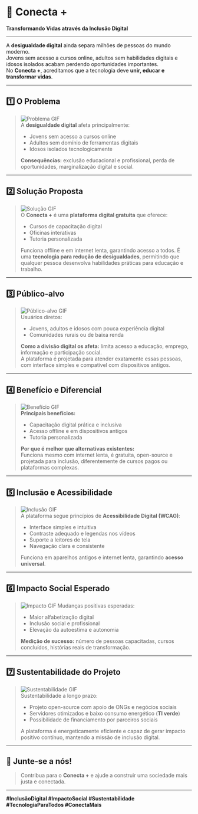 # 🌟 Conecta +

**Transformando Vidas através da Inclusão Digital**

---

A **desigualdade digital** ainda separa milhões de pessoas do mundo moderno.  
Jovens sem acesso a cursos online, adultos sem habilidades digitais e idosos isolados acabam perdendo oportunidades importantes.  
No **Conecta +**, acreditamos que a tecnologia deve **unir, educar e transformar vidas**.

---

## 1️⃣ O Problema
> ![Problema GIF](https://media.giphy.com/media/3o7aD2saalBwwftBIY/giphy.gif)  
> A **desigualdade digital** afeta principalmente:
> - Jovens sem acesso a cursos online  
> - Adultos sem domínio de ferramentas digitais  
> - Idosos isolados tecnologicamente  
>
> **Consequências:** exclusão educacional e profissional, perda de oportunidades, marginalização digital e social.

---

## 2️⃣ Solução Proposta
> ![Solução GIF](https://media.giphy.com/media/26tOZ42Mg6pbTUPHW/giphy.gif)  
> O **Conecta +** é uma **plataforma digital gratuita** que oferece:
> - Cursos de capacitação digital  
> - Oficinas interativas  
> - Tutoria personalizada  
>
> Funciona offline e em internet lenta, garantindo acesso a todos. É uma **tecnologia para redução de desigualdades**, permitindo que qualquer pessoa desenvolva habilidades práticas para educação e trabalho.

---

## 3️⃣ Público-alvo
> ![Público-alvo GIF](https://media.giphy.com/media/xT5LMqf7zH0C5Xy7vw/giphy.gif)  
> Usuários diretos:
> - Jovens, adultos e idosos com pouca experiência digital  
> - Comunidades rurais ou de baixa renda  
>
> **Como a divisão digital os afeta:** limita acesso a educação, emprego, informação e participação social.  
> A plataforma é projetada para atender exatamente essas pessoas, com interface simples e compatível com dispositivos antigos.

---

## 4️⃣ Benefício e Diferencial
> ![Benefício GIF](https://media.giphy.com/media/l0MYt5jPR6QX5pnqM/giphy.gif)  
> **Principais benefícios:**
> - Capacitação digital prática e inclusiva  
> - Acesso offline e em dispositivos antigos  
> - Tutoria personalizada  
>
> **Por que é melhor que alternativas existentes:**  
> Funciona mesmo com internet lenta, é gratuita, open-source e projetada para inclusão, diferentemente de cursos pagos ou plataformas complexas.

---

## 5️⃣ Inclusão e Acessibilidade
> ![Inclusão GIF](https://media.giphy.com/media/26xBRwHEa5Wr0/giphy.gif)  
> A plataforma segue princípios de **Acessibilidade Digital (WCAG)**:
> - Interface simples e intuitiva  
> - Contraste adequado e legendas nos vídeos  
> - Suporte a leitores de tela  
> - Navegação clara e consistente  
>
> Funciona em aparelhos antigos e internet lenta, garantindo **acesso universal**.

---

## 6️⃣ Impacto Social Esperado
> ![Impacto GIF]([https://media.giphy.com/media/3o6ZtaO9BZHcOjmErm/giphy.gif](https://www.google.com/url?sa=i&url=http%3A%2F%2Fwww.trascendenciasocial.org%2F&psig=AOvVaw0I3hSnpVBGx9bNYPJHNIPj&ust=1755815911570000&source=images&cd=vfe&opi=89978449&ved=0CBQQjRxqFwoTCLCU75y6mo8DFQAAAAAdAAAAABAL))  
> Mudanças positivas esperadas:
> - Maior alfabetização digital  
> - Inclusão social e profissional  
> - Elevação da autoestima e autonomia  
>
> **Medição de sucesso:** número de pessoas capacitadas, cursos concluídos, histórias reais de transformação.

---

## 7️⃣ Sustentabilidade do Projeto
> ![Sustentabilidade GIF](https://media.giphy.com/media/26tOZ42Mg6pbTUPHW/giphy.gif)  
> Sustentabilidade a longo prazo:
> - Projeto open-source com apoio de ONGs e negócios sociais  
> - Servidores otimizados e baixo consumo energético (**TI verde**)  
> - Possibilidade de financiamento por parceiros sociais  
>
> A plataforma é energeticamente eficiente e capaz de gerar impacto positivo contínuo, mantendo a missão de inclusão digital.

---

## 🤝 Junte-se a nós!
> Contribua para o **Conecta +** e ajude a construir uma sociedade mais justa e conectada.  

---

**#InclusãoDigital #ImpactoSocial #Sustentabilidade #TecnologiaParaTodos #ConectaMais**

